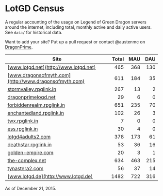 # LotGD Census
A regular accounting of the usage on Legend of Green Dragon servers around the internet, including total, monthly active and daily active users. See `data/` for historical data.

Want to add your site? Put up a pull request or contact @austenmc on [DragonPrime](http://dragonprime.net).


Site | Total | MAU | DAU
--- | ---:| ---:| ---:
[www.lotgd.net](http://www.lotgd.net)|465|368|130
[www.dragonsofmyth.com](http://www.dragonsofmyth.com)|611|184|35
[stormvalley.rpglink.in](http://stormvalley.rpglink.in)|267|13|2
[dragonprimelogd.net](http://dragonprimelogd.net)|29|6|0
[forbiddenrealm.rpglink.in](http://forbiddenrealm.rpglink.in)|651|235|70
[enchantedland.rpglink.in](http://enchantedland.rpglink.in)|102|26|3
[twx.rpglink.in](http://twx.rpglink.in)|7|0|0
[ess.rpglink.in](http://ess.rpglink.in)|30|4|0
[lotgd4adults2.com](http://lotgd4adults2.com)|378|173|61
[deathstar.rpglink.in](http://deathstar.rpglink.in)|53|36|16
[golden-empire.com](http://golden-empire.com)|20|3|1
[the-complex.net](http://the-complex.net)|634|463|215
[tynastera2.com](http://tynastera2.com)|56|37|14
[www.lotgd.de](http://www.lotgd.de)|1482|722|316

As of December 21, 2015.
